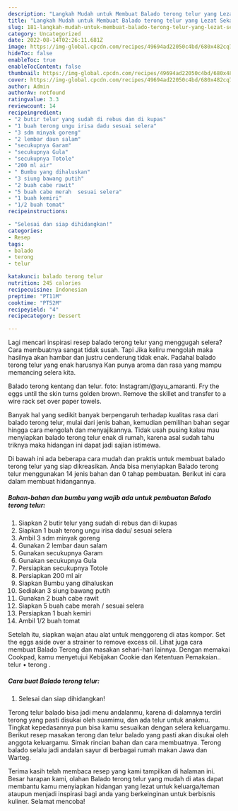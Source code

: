 ```yaml
---
description: "Langkah Mudah untuk Membuat Balado terong telur yang Lezat Sekali, Buat Buka Puasa Menggugah Selera"
title: "Langkah Mudah untuk Membuat Balado terong telur yang Lezat Sekali, Buat Buka Puasa Menggugah Selera"
slug: 181-langkah-mudah-untuk-membuat-balado-terong-telur-yang-lezat-sekali-buat-buka-puasa-menggugah-selera
category: Uncategorized
date: 2022-08-14T02:26:11.681Z
image: https://img-global.cpcdn.com/recipes/49694ad22050c4bd/680x482cq70/balado-terong-telur-foto-resep-utama.jpg
hideToc: false
enableToc: true
enableTocContent: false
thumbnail: https://img-global.cpcdn.com/recipes/49694ad22050c4bd/680x482cq70/balado-terong-telur-foto-resep-utama.jpg
cover: https://img-global.cpcdn.com/recipes/49694ad22050c4bd/680x482cq70/balado-terong-telur-foto-resep-utama.jpg
author: Admin
authorAv: notfound
ratingvalue: 3.3
reviewcount: 14
recipeingredient:
- "2 butir telur yang sudah di rebus dan di kupas"
- "1 buah terong ungu irisa dadu sesuai selera"
- "3 sdm minyak goreng"
- "2 lembar daun salam"
- "secukupnya Garam"
- "secukupnya Gula"
- "secukupnya Totole"
- "200 ml air"
- " Bumbu yang dihaluskan"
- "3 siung bawang putih"
- "2 buah cabe rawit"
- "5 buah cabe merah  sesuai selera"
- "1 buah kemiri"
- "1/2 buah tomat"
recipeinstructions:

- "Selesai dan siap dihidangkan!"
categories:
- Resep
tags:
- balado
- terong
- telur

katakunci: balado terong telur 
nutrition: 245 calories
recipecuisine: Indonesian
preptime: "PT11M"
cooktime: "PT52M"
recipeyield: "4"
recipecategory: Dessert

---
```



Lagi mencari inspirasi resep balado terong telur yang menggugah selera? Cara membuatnya sangat tidak susah. Tapi Jika keliru mengolah maka hasilnya akan hambar dan justru cenderung tidak enak. Padahal balado terong telur yang enak harusnya Kan punya aroma dan rasa yang mampu memancing selera kita.


Balado terong kentang dan telur. foto: Instagram/@ayu_amaranti. Fry the eggs until the skin turns golden brown. Remove the skillet and transfer to a wire rack set over paper towels.

Banyak hal yang sedikit banyak berpengaruh terhadap kualitas rasa dari balado terong telur, mulai dari jenis bahan, kemudian pemilihan bahan segar hingga cara mengolah dan menyajikannya. Tidak usah pusing kalau mau menyiapkan balado terong telur enak di rumah, karena asal sudah tahu triknya maka hidangan ini dapat jadi sajian istimewa.


Di bawah ini ada beberapa cara mudah dan praktis untuk membuat balado terong telur yang siap dikreasikan. Anda bisa menyiapkan Balado terong telur menggunakan 14 jenis bahan dan 0 tahap pembuatan. Berikut ini cara dalam membuat hidangannya.

<!--inarticleads1-->

##### Bahan-bahan dan bumbu yang wajib ada untuk pembuatan Balado terong telur:

1. Siapkan 2 butir telur yang sudah di rebus dan di kupas
1. Siapkan 1 buah terong ungu irisa dadu/ sesuai selera
1. Ambil 3 sdm minyak goreng
1. Gunakan 2 lembar daun salam
1. Gunakan secukupnya Garam
1. Gunakan secukupnya Gula
1. Persiapkan secukupnya Totole
1. Persiapkan 200 ml air
1. Siapkan  Bumbu yang dihaluskan
1. Sediakan 3 siung bawang putih
1. Gunakan 2 buah cabe rawit
1. Siapkan 5 buah cabe merah / sesuai selera
1. Persiapkan 1 buah kemiri
1. Ambil 1/2 buah tomat


Setelah itu, siapkan wajan atau alat untuk menggoreng di atas kompor. Set the eggs aside over a strainer to remove excess oil. Lihat juga cara membuat Balado Terong dan masakan sehari-hari lainnya. Dengan memakai Cookpad, kamu menyetujui Kebijakan Cookie dan Ketentuan Pemakaian.. telur • terong . 

<!--inarticleads2-->

##### Cara buat Balado terong telur:


1. Selesai dan siap dihidangkan!

Terong telur balado bisa jadi menu andalanmu, karena di dalamnya terdiri terong yang pasti disukai oleh suamimu, dan ada telur untuk anakmu. Tingkat kepedasannya pun bisa kamu sesuaikan dengan selera keluargamu. Berikut resep masakan terong dan telur balado yang pasti akan disukai oleh anggota keluargamu. Simak rincian bahan dan cara membuatnya. Terong balado selalu jadi andalan sayur di berbagai rumah makan Jawa dan Warteg. 

Terima kasih telah membaca resep yang kami tampilkan di halaman ini. Besar harapan kami, olahan Balado terong telur yang mudah di atas dapat membantu kamu menyiapkan hidangan yang lezat untuk keluarga/teman ataupun menjadi inspirasi bagi anda yang berkeinginan untuk berbisnis kuliner. Selamat mencoba!
